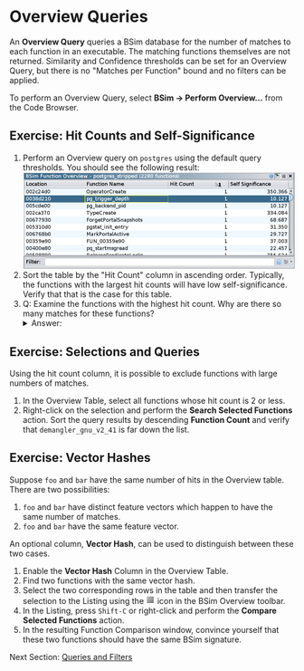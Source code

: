# Overview Queries

An **Overview Query** queries a BSim database for the number of matches to each function in an executable.
The matching functions themselves are not returned. 
Similarity and Confidence thresholds can be set for an Overview Query, but there is no "Matches per Function" bound and no filters can be applied.

To perform an Overview Query, select **BSim -> Perform Overview...** from the Code Browser.

## Exercise: Hit Counts and Self-Significance

1. Perform an Overview query on ``postgres`` using the default query thresholds.
You should see the following result:
![overview window](images/overview_window.png)
1. Sort the table by the "Hit Count" column in ascending order.  Typically, the functions with the largest hit counts will have low self-significance.
Verify that that is the case for this table. 
1. Q: Examine the functions with the highest hit count. Why are there so many matches for these functions?
   <details><summary>Answer:</summary> These are all instances of PostgreSQL statistics-reporting functions.  Their bodies are quite similar and they have identical BSim signatures.</details>

## Exercise: Selections and Queries

Using the hit count column, it is possible to exclude functions with large numbers of matches.

1. In the Overview Table, select all functions whose hit count is 2 or less.
1. Right-click on the selection and perform the **Search Selected Functions** action.
   Sort the query results by descending **Function Count** and verify that ``demangler_gnu_v2_41`` is far down the list.

## Exercise: Vector Hashes

Suppose ``foo`` and ``bar`` have the same number of hits in the Overview table.
There are two possibilities:
1. ``foo`` and ``bar`` have distinct feature vectors which happen to have the same number of matches.
1. ``foo`` and ``bar`` have the same feature vector.

An optional column, **Vector Hash**, can be used to distinguish between these two cases.

1. Enable the **Vector Hash** Column in the Overview Table.
1. Find two functions with the same vector hash.
1. Select the two corresponding rows in the table and then transfer the selection to the Listing using the ![make selection icon](images/text_align_justify.png) icon in the BSim Overview toolbar.
1. In the Listing, press ``Shift-C`` or right-click and perform the **Compare Selected Functions** action.
1. In the resulting Function Comparison window, convince yourself that these two functions should have the same BSim signature.

Next Section: [Queries and Filters](BSimTutorial_Filters.md)

